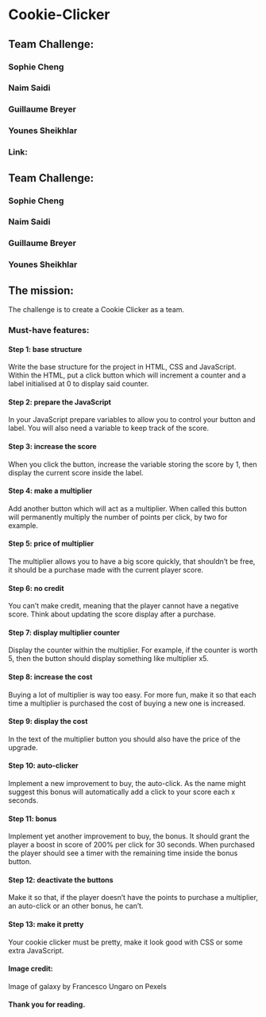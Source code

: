 # Cookie-Clicker
## Team Challenge: 
### Sophie Cheng    
### Naim Saidi    
### Guillaume Breyer 
### Younes Sheikhlar
### Link:  
## Team Challenge:    
### Sophie Cheng       
### Naim Saidi       
### Guillaume Breyer    
### Younes Sheikhlar    

## The mission:     
The challenge is to create a Cookie Clicker as a team.     

### Must-have features:     
#### Step 1: base structure     
Write the base structure for the project in HTML, CSS and JavaScript. Within the HTML, put a click button which will increment a counter and a label initialised at 0 to display said counter.

#### Step 2: prepare the JavaScript     
In your JavaScript prepare variables to allow you to control your button and label. You will also need a variable to keep track of the score.

#### Step 3: increase the score     
When you click the button, increase the variable storing the score by 1, then display the current score inside the label.

#### Step 4: make a multiplier     
Add another button which will act as a multiplier. When called this button will permanently multiply the number of points per click, by two for example.

#### Step 5: price of multiplier      
The multiplier allows you to have a big score quickly, that shouldn’t be free, it should be a purchase made with the current player score.

#### Step 6: no credit           
You can’t make credit, meaning that the player cannot have a negative score. Think about updating the score display after a purchase.

#### Step 7: display multiplier counter      
Display the counter within the multiplier. For example, if the counter is worth 5, then the button should display something like multiplier x5.

#### Step 8: increase the cost        
Buying a lot of multiplier is way too easy. For more fun, make it so that each time a multiplier is purchased the cost of buying a new one is increased.

#### Step 9: display the cost        
In the text of the multiplier button you should also have the price of the upgrade.

#### Step 10: auto-clicker      
Implement a new improvement to buy, the auto-click. As the name might suggest this bonus will automatically add a click to your score each x seconds.

#### Step 11: bonus       
Implement yet another improvement to buy, the bonus. It should grant the player a boost in score of 200% per click for 30 seconds. When purchased the player should see a timer with the remaining time inside the bonus button.

#### Step 12: deactivate the buttons       
Make it so that, if the player doesn’t have the points to purchase a multiplier, an auto-click or an other bonus, he can’t.

#### Step 13: make it pretty        
Your cookie clicker must be pretty, make it look good with CSS or some extra JavaScript.

#### Image credit:
Image of galaxy by Francesco Ungaro on Pexels

#### Thank you for reading. 
